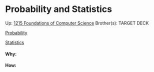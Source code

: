 # Probability and Statistics

Up: [1215 Foundations of Computer Science](1215_foundations_of_computer_science)
Brother(s):
TARGET DECK

[Probability](probability)

[Statistics](statistics)




































#### Why:
#### How:









